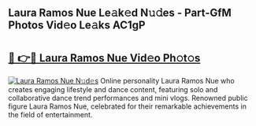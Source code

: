 ## Laura Ramos Nue Le𝚊k𝚎d N𝚞𝚍es - Part-GfM Photos Vid𝚎o Le𝚊ks AC1gP

# <h2><a href="http://fb8v5jx.evod.top/?m=Laura+Ramos+Nue">🔗 👉🔴 Laura Ramos Nue Vid𝚎o Ph𝚘t𝚘s</a></h2>

[![Laura Ramos Nue N𝚞d𝚎s](https://i.imgur.com/8V9OHl7.gif)](http://fb8v5jx.evod.top/?m=Laura+Ramos+Nue)
Online personality Laura Ramos Nue who creates engaging lifestyle and dance content, featuring solo and collaborative dance trend performances and mini vlogs. Renowned public figure Laura Ramos Nue, celebrated for their remarkable achievements in the field of entertainment. 
